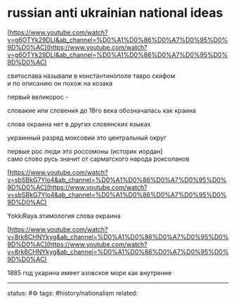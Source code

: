# russian anti ukrainian national ideas
[https://www.youtube.com/watch?v=g6OTYk29DLI&ab_channel=%D0%A1%D0%86%D0%A7%D0%95%D0%9D%D0%AC](https://www.youtube.com/watch?v=g6OTYk29DLI&ab_channel=%D0%A1%D0%86%D0%A7%D0%95%D0%9D%D0%AC)  
  
святослава называли в константинополе тавро скифом  
и по описанию он похож на козака  
  
первый великорос -  
  
словакие или словения до 18го века обозначалась как краина  
  
слова окрaина нет в других словянских языках  
  
украинный разряд моксовии это центральный округ  
  
первые рос люди это россомоны (историк иордан)  
само слово русь значит от сарматского народа роксоланов  
  
  
[https://www.youtube.com/watch?v=sbSBkG7Ylo4&ab_channel=%D0%A1%D0%86%D0%A7%D0%95%D0%9D%D0%AC](https://www.youtube.com/watch?v=sbSBkG7Ylo4&ab_channel=%D0%A1%D0%86%D0%A7%D0%95%D0%9D%D0%AC)  
  
YokkiRaya этимология слова окраина  

[https://www.youtube.com/watch?v=8rk6CHNYkyg&ab_channel=%D0%A1%D0%86%D0%A7%D0%95%D0%9D%D0%AC](https://www.youtube.com/watch?v=8rk6CHNYkyg&ab_channel=%D0%A1%D0%86%D0%A7%D0%95%D0%9D%D0%AC)  
  
1885 год укарина имеет азовское море как внутренне

---
status: #⚙️ 
tags: #history/nationalism 
related: 